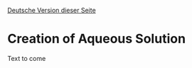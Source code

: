 [Deutsche Version dieser Seite](https://github.com/CitizenSensor/CitizenSensor/blob/master/Wiki/CS_Usage_AqueousSolution-DE.md)

# Creation of Aqueous Solution #

Text to come